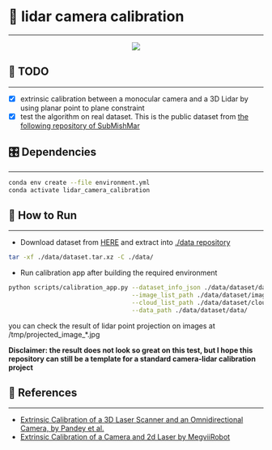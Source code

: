 # 📝 lidar camera calibration #
***

<p align="center">
  <img src="./docs/images/result.gif">
</p>


## :tada: TODO ##
***

- [x] extrinsic calibration between a monocular camera and a 3D Lidar by using planar point to plane constraint
- [x] test the algorithm on real dataset. This is the public dataset from [the following repository of SubMishMar](https://github.com/SubMishMar/cam_lidar_calib)

## 🎛  Dependencies ##
***

```bash
conda env create --file environment.yml
conda activate lidar_camera_calibration
```

## :running: How to Run ##
***
- Download dataset from [HERE](https://drive.google.com/file/d/1VaDvPGEmekPpPBh9-JnUTDF8UVH1mXMl/view?usp=sharing) and extract into [./data repository](./data)
```bash
tar -xf ./data/dataset.tar.xz -C ./data/
```

- Run calibration app after building the required environment

```bash
python scripts/calibration_app.py --dataset_info_json ./data/dataset/dataset_info.json \
                                  --image_list_path ./data/dataset/image_list.txt \
                                  --cloud_list_path ./data/dataset/cloud_list.txt \
                                  --data_path ./data/dataset/data/
```

you can check the result of lidar point projection on images at /tmp/projected_image_*.jpg

**Disclaimer: the result does not look so great on this test, but I hope this repository can still be a template for a standard camera-lidar calibration project**

## :gem: References ##
***

- [Extrinsic Calibration of a 3D Laser Scanner and an Omnidirectional Camera, by Pandey et al.](https://www.sciencedirect.com/science/article/pii/S1474667016350790)
- [Extrinsic Calibration of a Camera and 2d Laser by MegviiRobot](https://github.com/MegviiRobot/CamLaserCalibraTool)
